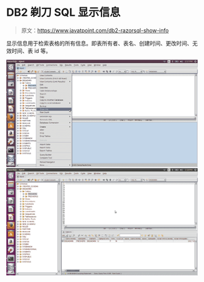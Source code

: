 # DB2 剃刀 SQL 显示信息

> 原文：<https://www.javatpoint.com/db2-razorsql-show-info>

显示信息用于检索表格的所有信息。即表所有者、表名、创建时间、更改时间、无效时间、表 id 等。

![DB2 showinfo1](img/e07d46a224f544af92d91d0e36d8c534.png) ![DB2 showinfo2](img/eaf45278ff896dcd939a14b4e1c30e77.png)